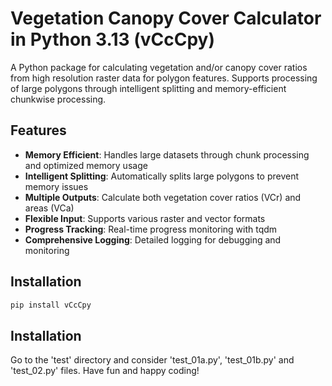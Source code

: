 # Vegetation Canopy Cover Calculator in Python 3.13 (vCcCpy)

A Python package for calculating vegetation and/or canopy cover ratios from high resolution raster data for polygon features. Supports processing of large polygons through intelligent splitting and memory-efficient chunkwise processing.

## Features

- **Memory Efficient**: Handles large datasets through chunk processing and optimized memory usage
- **Intelligent Splitting**: Automatically splits large polygons to prevent memory issues
- **Multiple Outputs**: Calculate both vegetation cover ratios (VCr) and areas (VCa)
- **Flexible Input**: Supports various raster and vector formats
- **Progress Tracking**: Real-time progress monitoring with tqdm
- **Comprehensive Logging**: Detailed logging for debugging and monitoring

## Installation

```bash
pip install vCcCpy
```
## Installation

Go to the 'test' directory and consider 'test_01a.py', 'test_01b.py' and 'test_02.py' files. Have fun and happy coding!
